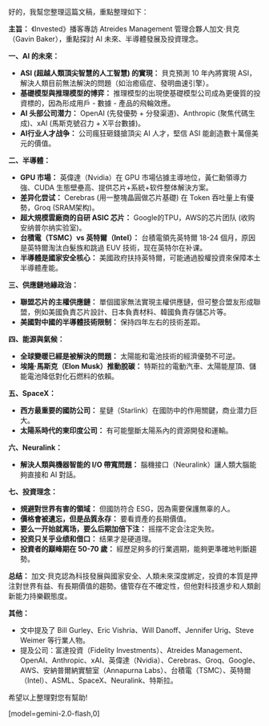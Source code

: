 好的，我幫您整理這篇文稿，重點整理如下：

**主旨：** 《Invested》播客專訪 Atreides Management 管理合夥人加文·貝克（Gavin Baker），重點探討 AI 未來、半導體發展及投資理念。

**一、AI 的未來：**

*   **ASI (超越人類頂尖智慧的人工智慧) 的實現：** 貝克預測 10 年內將實現 ASI，解決人類目前無法解決的問題（如治癒癌症、發明曲速引擎）。
*   **基礎模型與推理模型的博弈：** 推理模型的出現使基礎模型公司成為更優質的投資標的，因為形成用戶 - 數據 - 產品的飛輪效應。
*   **AI 头部公司潜力：** OpenAI (先發優勢 + 分發渠道)、Anthropic (聚焦代碼生成)、xAI (馬斯克號召力 + X平台數據)。
*   **AI行业人才战争：** 公司瘋狂砸錢搶頂尖 AI 人才，堅信 ASI 能創造數十萬億美元的價值。

**二、半導體：**

*   **GPU 市場：** 英偉達（Nvidia）在 GPU 市場佔據主導地位，黃仁勳領導力強、CUDA 生態壁壘高、提供芯片+系統+软件整体解決方案。
*   **差异化尝试：** Cerebras (用一整塊晶圓做芯片基礎) 在 Token 吞吐量上有優勢，Groq (SRAM架构)。
*   **超大規模雲廠商的自研 ASIC 芯片：** Google的TPU，AWS的芯片团队 (收购安纳普尔纳实验室)。
*   **台積電（TSMC）vs 英特爾（Intel）：** 台積電領先英特爾 18-24 個月，原因是英特爾淘汰白髮族和跳過 EUV 技術，现在英特尔在补课。
*   **半導體是國家安全核心：** 美國政府扶持英特爾，可能通過股權投資來保障本土半導體產能。

**三、供應鏈地緣政治：**

*   **聯盟芯片的主權供應鏈：** 單個國家無法實現主權供應鏈，但可整合盟友形成聯盟，例如美國負責芯片設計、日本負責材料、韓國負責存儲芯片等。
*   **美國對中國的半導體技術限制：** 保持四年左右的技術差距。

**四、能源與氣候：**

*   **全球變暖已經是被解決的問題：** 太陽能和電池技術的經濟優勢不可逆。
*   **埃隆·馬斯克（Elon Musk）推動脫碳：** 特斯拉的電動汽車、太陽能屋頂、儲能電池降低對化石燃料的依賴。

**五、SpaceX：**

*   **西方最重要的國防公司：** 星鏈（Starlink）在國防中的作用關鍵，商业潜力巨大。
*   **太陽系時代的東印度公司：** 有可能壟斷太陽系內的資源開發和運輸。

**六、Neuralink：**

*   **解決人類與機器智能的 I/O 帶寬問題：** 腦機接口（Neuralink）讓人類大腦能夠直接和 AI 對話。

**七、投資理念：**

*   **規避對世界有害的領域：** 但國防符合 ESG，因為需要保護無辜的人。
*   **價格會被遺忘，但是品質永存：** 要看資產的長期價值。
*   **要么一开始就离场，要么后期加倍下注：** 摇摆不定会注定失败。
*   **投资只关乎业绩和借口：** 结果才是硬道理。
*   **投資者的巔峰期在 50-70 歲：** 經歷足夠多的行業週期，能夠更準確地判斷趨勢。

**总结：** 加文·貝克認為科技發展與國家安全、人類未來深度綁定，投資的本質是押注對世界有益、有長期價值的趨勢。儘管存在不確定性，但他對科技進步和人類創新能力持樂觀態度。

**其他：**

*   文中提及了 Bill Gurley、Eric Vishria、Will Danoff、Jennifer Urig、Steve Weimer 等行業人物。
*   提及公司：富達投資（Fidelity Investments）、Atreides Management、OpenAI、Anthropic、xAI、英偉達（Nvidia）、Cerebras、Groq、Google、AWS、安納普爾納實驗室（Annapurna Labs）、台積電（TSMC）、英特爾（Intel）、ASML、SpaceX、Neuralink、特斯拉。

希望以上整理對您有幫助!

[model=gemini-2.0-flash,0]
